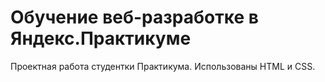 # Обучение веб-разработке в Яндекс.Практикуме

Проектная работа студентки Практикума.
Использованы HTML и CSS.


